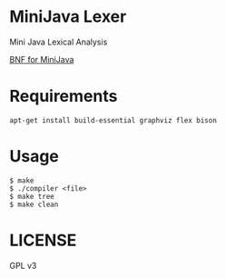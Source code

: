 MiniJava Lexer
======

Mini Java Lexical Analysis

[BNF for MiniJava](https://www.cambridge.org/us/features/052182060X/grammar.html)

# Requirements

``` shell
apt-get install build-essential graphviz flex bison
```

# Usage

``` shell
$ make
$ ./compiler <file>
$ make tree
$ make clean
```

# LICENSE

GPL v3

